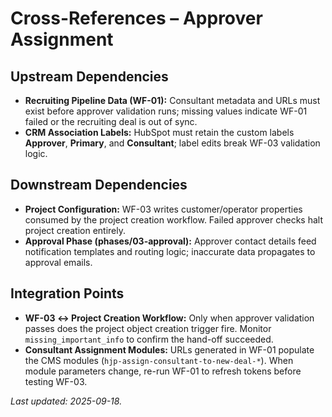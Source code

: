 # Cross-References – Approver Assignment

## Upstream Dependencies
- **Recruiting Pipeline Data (WF-01):** Consultant metadata and URLs must exist before approver validation runs; missing values indicate WF-01 failed or the recruiting deal is out of sync.
- **CRM Association Labels:** HubSpot must retain the custom labels **Approver**, **Primary**, and **Consultant**; label edits break WF-03 validation logic.

## Downstream Dependencies
- **Project Configuration:** WF-03 writes customer/operator properties consumed by the project creation workflow. Failed approver checks halt project creation entirely.
- **Approval Phase (phases/03-approval):** Approver contact details feed notification templates and routing logic; inaccurate data propagates to approval emails.

## Integration Points
- **WF-03 ↔ Project Creation Workflow:** Only when approver validation passes does the project object creation trigger fire. Monitor `missing_important_info` to confirm the hand-off succeeded.
- **Consultant Assignment Modules:** URLs generated in WF-01 populate the CMS modules (`hjp-assign-consultant-to-new-deal-*`). When module parameters change, re-run WF-01 to refresh tokens before testing WF-03.

_Last updated: 2025-09-18._
